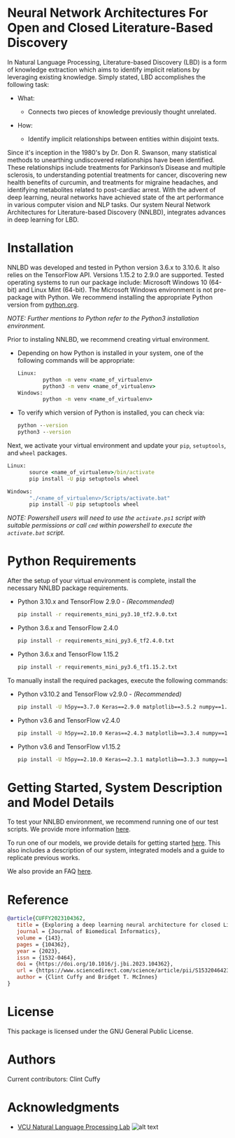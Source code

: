 **N**eural **N**etwork Architectures For Open and Closed **L**iterature-**B**ased **D**iscovery
===============================================================================================

In Natural Language Processing, Literature-based Discovery (LBD) is a form of knowledge extraction which aims to identify implicit relations by leveraging existing knowledge. Simply stated, LBD accomplishes the following task:

* What:

    * Connects two pieces of knowledge previously thought unrelated.

* How:

    * Identify implicit relationships between entities within disjoint texts.

Since it's inception in the 1980's by Dr. Don R. Swanson, many statistical methods to unearthing undiscovered relationships have been identified. These relationships include treatments for Parkinson’s Disease and multiple sclerosis, to understanding potential treatments for cancer, discovering new health benefits of curcumin, and treatments for migraine headaches, and identifying metabolites related to post-cardiac arrest. With the advent of deep learning, neural networks have achieved state of the art performance in various computer vision and NLP tasks. Our system Neural Network Architectures for Literature-based Discovery (NNLBD), integrates advances in deep learning for LBD.


Installation
============

NNLBD was developed and tested in Python version 3.6.x to 3.10.6. It also relies on the TensorFlow API. Versions 1.15.2 to 2.9.0 are supported. Tested operating systems to run our package include: Microsoft Windows 10 (64-bit) and Linux Mint (64-bit). The Microsoft Windows environment is not pre-package with Python. We recommend installing the appropriate Python version from [python.org](https://www.python.org/).

*NOTE: Further mentions to Python refer to the Python3 installation environment.*

Prior to instaling NNLBD, we recommend creating virtual environment.

- Depending on how Python is installed in your system, one of the following commands will be appropriate:

    ```cmd
    Linux:
            python -m venv <name_of_virtualenv>
            python3 -m venv <name_of_virtualenv>
    Windows:
            python -m venv <name_of_virtualenv>
    ```
- To verify which version of Python is installed, you can check via:

    ```cmd
    python --version
    python3 --version
    ```

Next, we activate your virtual environment and update your `pip`, `setuptools`, and `wheel` packages.

```cmd
Linux:
       source <name_of_virtualenv>/bin/activate
       pip install -U pip setuptools wheel

Windows:
       "./<name_of_virtualenv>/Scripts/activate.bat"
       pip install -U pip setuptools wheel
```

*NOTE: Powershell users will need to use the `activate.ps1` script with suitable permissions or call `cmd` within powershell to execute the  `activate.bat` script.*


Python Requirements
===================

After the setup of your virtual environment is complete, install the necessary NNLBD package requirements.

- Python 3.10.x and TensorFlow 2.9.0 - *(Recommended)*
    ```cmd
    pip install -r requirements_mini_py3.10_tf2.9.0.txt
    ```
- Python 3.6.x and TensorFlow 2.4.0
    ```cmd
    pip install -r requirements_mini_py3.6_tf2.4.0.txt
    ```
- Python 3.6.x and TensorFlow 1.15.2
    ```cmd
    pip install -r requirements_mini_py3.6_tf1.15.2.txt
    ```

To manually install the required packages, execute the following commands:

- Python v3.10.2 and TensorFlow v2.9.0 - *(Recommended)*
    ```cmd
    pip install -U h5py==3.7.0 Keras==2.9.0 matplotlib==3.5.2 numpy==1.22.4 scipy==1.9.0 sparse==0.13.0 tensorflow==2.9.0
    ```

- Python v3.6 and TensorFlow v2.4.0
    ```cmd
    pip install -U h5py==2.10.0 Keras==2.4.3 matplotlib==3.3.4 numpy==1.19.5 scipy==1.5.4 tensorflow==2.4.0
    ```

- Python v3.6 and TensorFlow v1.15.2
    ```cmd
    pip install -U h5py==2.10.0 Keras==2.3.1 matplotlib==3.3.3 numpy==1.19.5 scipy==1.5.4 tensorflow==1.15.2 tensorflow-gpu==1.15.2
    ```


Getting Started, System Description and Model Details
=====================================================

To test your NNLBD environment, we recommend running one of our test scripts. We provide more information [here](./guide/faq.md#how_to_test_nnlbd_system).

To run one of our models, we provide details for getting started [here](./guide/getting_started.md). This also includes a description of our system, integrated models and a guide to replicate previous works.

We also provide an FAQ [here](./guide/faq.md).


Reference
=========
```bibtex
@article{CUFFY2023104362,
   title = {Exploring a deep learning neural architecture for closed Literature-based discovery},
   journal = {Journal of Biomedical Informatics},
   volume = {143},
   pages = {104362},
   year = {2023},
   issn = {1532-0464},
   doi = {https://doi.org/10.1016/j.jbi.2023.104362},
   url = {https://www.sciencedirect.com/science/article/pii/S1532046423000837},
   author = {Clint Cuffy and Bridget T. McInnes}
}
```


License
=======
This package is licensed under the GNU General Public License.


Authors
=======
Current contributors: Clint Cuffy


Acknowledgments
===============
- [VCU Natural Language Processing Lab](https://nlp.cs.vcu.edu/) ![alt text](https://nlp.cs.vcu.edu/images/vcu_head_logo "VCU")
